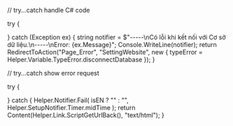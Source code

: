 // try...catch handle C# code

try {

}
catch (Exception ex) {
    string notifier = $"-----\nCó lỗi khi kết nối với Cơ sở dữ liệu.\n-----\nError: {ex.Message}";
    Console.WriteLine(notifier);
    return RedirectToAction("Page_Error", "SettingWebsite", new { typeError = Helper.Variable.TypeError.disconnectDatabase });
}


// try...catch show error request

try {

}
catch {
    Helper.Notifier.Fail(
	    isEN ? "" : "",
	    Helper.SetupNotifier.Timer.midTime
    );
    return Content(Helper.Link.ScriptGetUrlBack(), "text/html");
}
